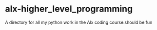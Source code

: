 # alx-higher_level_programming
A directory for all my python work in the Alx coding course.should be fun
